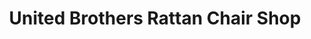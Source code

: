 ---
title: "United Brothers Rattan Chair Shop"
url: /monrovia/united-brothers-rattan-chair-shop/
shop: Möbel
---